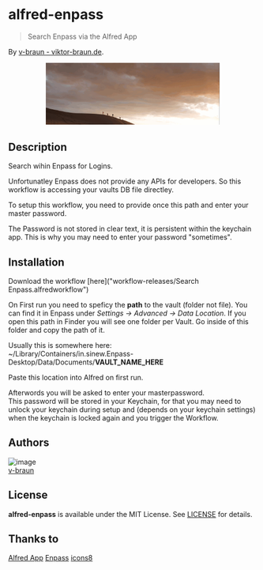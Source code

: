 # alfred-enpass
> Search Enpass via the Alfred App


By [v-braun - viktor-braun.de](https://viktor-braun.de).


<p align="center">
<img width="70%" src="resources/preview.gif" />
</p>


## Description
Search wihin Enpass for Logins.

Unfortunatley Enpass does not provide any APIs for developers.
So this workflow is accessing your vaults DB file directley.

To setup this workflow, you need to provide once this path and enter your master password.

The Password is not stored in clear text, it is persistent within the keychain app.
This is why you may need to enter your password "sometimes".


## Installation

Download the workflow [here]("workflow-releases/Search Enpass.alfredworkflow")

On First run you need to speficy the **path** to the vault (folder not file).
You can find it in Enpass under *Settings -> Advanced -> Data Location*.
If you open this path in Finder you will see one folder per Vault.
Go inside of this folder and copy the path of it.

Usually this is somewhere here:  
~/Library/Containers/in.sinew.Enpass-Desktop/Data/Documents/**VAULT_NAME_HERE**


Paste this location into Alfred on first run.

Afterwords you will be asked to enter your masterpassword.  
This password will be stored in your Keychain, for that you may need to unlock your keychain during setup and (depends on your keychain settings) when the keychain is locked again and you trigger the Workflow.


## Authors

![image](https://avatars3.githubusercontent.com/u/4738210?v=3&amp;s=50)  
[v-braun](https://github.com/v-braun/)



## License
**alfred-enpass** is available under the MIT License. See [LICENSE](LICENSE) for details.


## Thanks to
[Alfred App](https://www.alfredapp.com/)
[Enpass](https://www.enpass.io/)
[icons8](https://icons8.com)